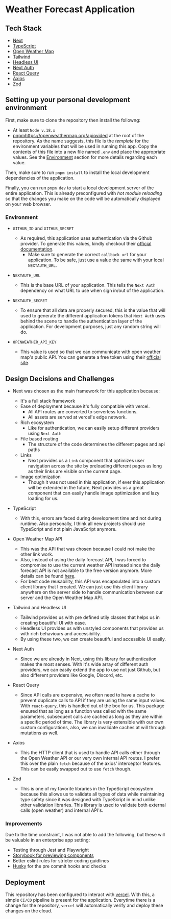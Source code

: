 # Weather Forecast Application

## Tech Stack

- [Next](https://nextjs.org/)
- [TypeScript](https://www.typescriptlang.org/)
- [Open Weather Map](https://openweathermap.org/api)
- [Tailwind](https://tailwindcss.com/)
- [Headless UI](https://headlessui.com/)
- [Next Auth](https://next-auth.js.org/)
- [React Query](https://react-query-v3.tanstack.com/)
- [Axios](https://axios-http.com/docs/intro)
- [Zod](https://zod.dev/)

## Setting up your personal development environment

First, make sure to clone the repository then install the followng:

- At least `Node v.18.x`
- [pnpm](https://pnpm.io/)https://openweathermap.org/apiovided at the root of the repository. As the name suggests, this file
  is the _template_ for the environment variables that will be used in running this app. Copy the contents
  of this file into a new file named `.env` and place the appropriate values. See the [Environment](#environment) section for more
  details regarding each value.

Then, make sure to run `pnpm install` to install the local development dependencies of the application.

Finally, you can run `pnpm dev` to start a local development server of the entire application. This is already preconfigured with
_hot module reloading_ so that the changes you make on the code will be automatically displayed on your web browser.

### Environment

- `GITHUB_ID` and `GITHUB_SECRET`

  - As required, this application uses authentication via the Github provider. To generate this values, kindly checkout their
    [official documentation](https://docs.github.com/en/developers/apps/building-github-apps/creating-a-github-app).
    - Make sure to generate the correct `callback url` for your application. To be safe, just use a value the same with your local
      `NEXTAUTH_URL`.

- `NEXTAUTH_URL`
  - This is the base URL of your application. This tells the `Next Auth` dependency on what URL to use when sign in/out of the application.
- `NEXTAUTH_SECRET`

  - To ensure that all data are properly secured, this is the value that will used to generate the different application tokens that `Next Auth`
    uses behind the scene to handle the authentication layer of the application. For development purposes, just any random string will do.

- `OPENWEATHER_API_KEY`
  - This value is used so that we can communicate with open weather map's public API. You can generate a free token using their [official site](https://openweathermap.org/api).

## Design Decisions and Challenges

- Next was chosen as the main framework for this application because:
  - It's a full stack framework
  - Ease of deployment because it's fully compatible with vercel.
    - All API routes are converted to serverless functions.
    - All assets are served at vercel's edge network.
  - Rich ecosystem
    - Like for authentication, we can easily setup different providers using `Next Auth`
  - File based routing
    - The structure of the code determines the different pages and api paths
  - Links
    - Next provides us a `Link` component that optimizes user navigation across the site by preloading different pages as long as their
      links are visible on the current page.
  - Image optimization
    - Though it was not used in this application, if ever this application will be extended in the future, Next provides us a great
      component that can easily handle image optimization and lazy loading for us.
- TypeScript

  - With this, errors are faced during development time and not during runtime. Also personally, I think all new projects should use TypeScript
    and not plain JavaScript anymore.

- Open Weather Map API

  - This was the API that was chosen because I could not make the other link work.
  - Also, instead of using the daily forecast API, I was forced to compromise to use the current weather API instead since the daily forecast API
    is not available to the free version anymore. More details can be found [here](https://openweathermap.org/faq#error401).
  - For best code reusability, this API was encapsulated into a custom client library that I created. We can just use this client library anywhere on the
    server side to handle communication between our server and the Open Weather Map API.

- Tailwind and Headless UI

  - Tailwind provides us with pre defined utily classes that helps us in creating beautiful UI with ease.
  - Headless UI provides us with unstyled components that provides us with rich behaviours and accessibility.
  - By using these two, we can create beautiful and accessible UI easily.

- Next Auth

  - Since we are already in Next, using this library for authentication makes the most senses. With it's wide array of different auth providers,
    we can easily extend the app to use not just Github, but also different providers like Google, Discord, etc.

- React Query

  - Since API calls are expensive, we often need to have a cache to prevent duplicate calls to API if they are using the same input values. With `react-query`,
    this is handled out of the box for us. This package ensured that as long as a function was called with the same parameters, subsequent calls are
    cached as long as they are within a specific period of time. The library is very extensible with our own custom configurations, also, we can invalidate
    caches at will through mutations as well.

- Axios

  - This the HTTP client that is used to handle API calls either through the Open Weather API or our very own internal API routes. I prefer this over the plain
    `fetch` because of the axios' interceptor features. This can be easily swapped out to use `fetch` though.

- Zod
  - This is one of my favorite libraries in the TypeScript ecosystem because this allows us to validate all types of data while maintaining type safety since
    it was designed with TypeScript in mind unlike other validation libraries. This library is used to validate both external calls (open weather) and internal
    API's.

### Improvements

Due to the time constraint, I was not able to add the following, but these will be valuable in an enterprise app setting:

- Testing through Jest and Playwright
- [Storybook for previewing components](https://storybook.js.org/docs/react/get-started/introduction)
- Better eslint rules for stricter coding guidlines
- [Husky](https://typicode.github.io/husky/#/) for the pre commit hooks and checks

## Deployment

This repository has been configured to interact with [vercel](https://vercel.com). With this, a simple `CI/CD` pipeline is present for the application.
Everytime there is a change for the repository, `vercel` will automatically verify and deploy these changes on the cloud.
